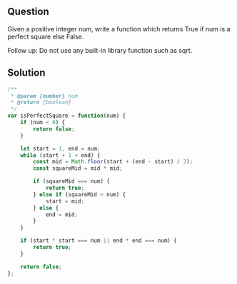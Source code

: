 ## Question

Given a positive integer num, write a function which returns True if num is a perfect square else False.

Follow up: Do not use any built-in library function such as sqrt.

## Solution
```javascript
/**
 * @param {number} num
 * @return {boolean}
 */
var isPerfectSquare = function(num) {
    if (num < 0) {
        return false;
    }

    let start = 1, end = num;
    while (start + 1 < end) {
        const mid = Math.floor(start + (end - start) / 2);
        const squareMid = mid * mid;

        if (squareMid === num) {
            return true;
        } else if (squareMid < num) {
            start = mid;
        } else {
            end = mid;
        }
    }

    if (start * start === num || end * end === num) {
        return true;
    }

    return false;
};
```
